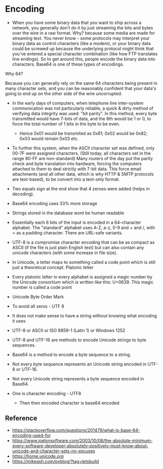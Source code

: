 # Encoding
- When you have some binary data that you want to ship across a network, you generally don't do it by just streaming the bits and bytes over the wire in a raw format. Why? because some media are made for streaming text. You never know - some protocols may interpret your binary data as control characters (like a modem), or your binary data could be screwed up because the underlying protocol might think that you've entered a special character combination (like how FTP translates line endings).
So to get around this, people encode the binary data into characters. Base64 is one of these types of encodings.

Why 64?

Because you can generally rely on the same 64 characters being present in many character sets, and you can be reasonably confident that your data's going to end up on the other side of the wire uncorrupted.

- In the early days of computers, when telephone line inter-system communication was not particularly reliable, a quick & dirty method of verifying data integrity was used: "bit parity". In this method, every byte transmitted would have 7-bits of data, and the 8th would be 1 or 0, to force the total number of 1 bits in the byte to be even.
    - Hence 0x01 would be transmited as 0x81; 0x02 would be 0x82; 0x03 would remain 0x03 etc.
- To further this system, when the ASCII character set was defined, only 00-7F were assigned characters. (Still today, all characters set in the range 80-FF are non-standard)
Many routers of the day put the parity check and byte translation into hardware, forcing the computers attached to them to deal strictly with 7-bit data. This force email attachments (and all other data, which is why HTTP & SMTP protocols are text-based), to be convert into a text-only format.
- Two equals sign at the end show that 4 zeroes were added (helps in decoding).
- Base64 encoding uses 33% more storage
- Strings stored in the database wont be human readable
- Essentially each 6 bits of the input is encoded in a 64-character alphabet. The "standard" alphabet uses A-Z, a-z, 0-9 and + and /, with = as a padding character. There are URL-safe variants.
- UTF-8 is a compromise character encoding that can be as compact as ASCII (if the file is just plain English text) but can also contain any unicode characters (with some increase in file size).
- In Unicode, a letter maps to something called a code point which is still just a theoretical concept. Platonic letter
- Every platonic letter in every alphabet is assigned a magic number by the Unicode consortium which is written like this: U+0639.  This magic number is called a code point
- Unicode Byte Order Mark
- To avoid all zeros - UTF 8
- It does not make sense to have a string without knowing what encoding it uses
- UTF-8 or ASCII or ISO 8859-1 (Latin 1) or Windows 1252
- UTF-8 and UTF-16 are methods to encode Unicode strings to byte sequences.
- Base64 is a method to encode a byte sequence to a string.
- Not every byte sequence represents an Unicode string encoded in UTF-8 or UTF-16.
- Not every Unicode string represents a byte sequence encoded in Base64.

- One is character encoding - UTF8
    - Then then encoded character is base64 encoded

## Reference
- https://stackoverflow.com/questions/201479/what-is-base-64-encoding-used-for
- https://www.joelonsoftware.com/2003/10/08/the-absolute-minimum-every-software-developer-absolutely-positively-must-know-about-unicode-and-character-sets-no-excuses
- https://home.unicode.org
- https://mikeash.com/pyblog/?tag=letsbuild